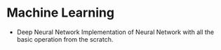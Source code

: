 # Machine Learning 

* Deep Neural Network
Implementation of Neural Network with all the basic operation from the scratch.
